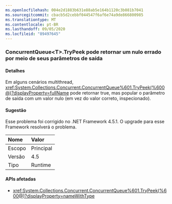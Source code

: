 ```yaml
---
ms.openlocfilehash: 004e2d1883b631e88ab5e164b1120c3b081b7041
ms.sourcegitcommit: cbacb5d2cebbf044547f6af6e74a9de866800985
ms.translationtype: MT
ms.contentlocale: pt-BR
ms.lasthandoff: 09/05/2020
ms.locfileid: "89497645"
---
```

### <a name="concurrentqueuelttgttrypeek-can-return-an-erroneous-null-via-its-out-parameter"></a>ConcurrentQueue&lt;T&gt;.TryPeek pode retornar um nulo errado por meio de seus parâmetros de saída

#### <a name="details"></a>Detalhes

Em alguns cenários multithread, <xref:System.Collections.Concurrent.ConcurrentQueue%601.TryPeek(%600@)?displayProperty=fullName> pode retornar true, mas popular o parâmetro de saída com um valor nulo (em vez do valor correto, inspecionado).

#### <a name="suggestion"></a>Sugestão

Esse problema foi corrigido no .NET Framework 4.5.1. O upgrade para esse Framework resolverá o problema.

| Nome    | Valor       |
|:--------|:------------|
| Escopo   |Principal|
|Versão|4.5|
|Tipo|Runtime|

#### <a name="affected-apis"></a>APIs afetadas

- <xref:System.Collections.Concurrent.ConcurrentQueue%601.TryPeek(%600@)?displayProperty=nameWithType>

<!--

#### Affected APIs

- ``M:System.Collections.Concurrent.ConcurrentQueue`1.TryPeek(`0@)``

-->
